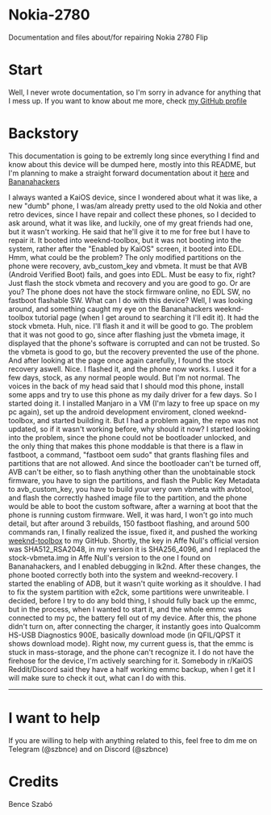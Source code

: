 # Nokia-2780
Documentation and files about/for repairing Nokia 2780 Flip

# Start
Well, I never wrote documentation, so I'm sorry in advance for anything that I mess up.
If you want to know about me more, check [my GitHub profile](https://github.com/szbnce)

# Backstory
This documentation is going to be extremly long since everything I find and know about this device will be
dumped here, mostly into this README, but I'm planning to make a straight forward documentation about it [here](https://github.com/szbnce/Nokia-2780/blob/main/STRAIGHTFORWARD.md) and [Bananahackers](https://bananahackers.net)

I always wanted a KaiOS device, since I wondered about what it was like, a new "dumb" phone, I was/am already pretty used to the old Nokia and other retro devices, since I have repair and collect these phones, so I decided to ask around, what it was like, and luckily, one of my great friends had one, but it wasn't working. He said that he'll give it to me for free but I have to repair it. It booted into weeknd-toolbox,  but it was not booting into the system, rather after the "Enabled by KaiOS" screen, it booted into EDL. Hmm, what could be the problem? The only modified partitions on the phone were recovery, avb_custom_key and vbmeta. It must be that AVB (Android Verified Boot) fails, and goes into EDL. Must be easy to fix, right? Just flash the stock vbmeta and recovery and you are good to go. Or are you? The phone does not have the stock firmware online, no EDL SW, no fastboot flashable SW. What can I do with this device? Well, I was looking around, and something caught my eye on the Bananahackers weeknd-toolbox tutorial page (when I get around to searching it I'll edit it). It had the stock vbmeta. Huh, nice. I'll flash it and it will be good to go. The problem that it was not good to go, since after flashing just the vbmeta image, it displayed that the phone's software is corrupted and can not be trusted. So the vbmeta is good to go, but the recovery prevented the use of the phone. And after looking at the page once again carefully, I found the stock recovery aswell. Nice. I flashed it, and the phone now works. I used it for a few days, stock, as any normal people would. But I'm not normal. The voices in the back of my head said that I should mod this phone, install some apps and try to use this phone as my daily driver for a few days. So I started doing it. I installed Manjaro in a VM (I'm lazy to free up space on my pc again), set up the android development enviroment, cloned weeknd-toolbox, and started building it. But I had a problem again, the repo was not updated, so if it wasn't working before, why should it now? I started looking into the problem, since the phone could not be bootloader unlocked, and the only thing that makes this phone moddable is that there is a flaw in fastboot, a command, "fastboot oem sudo" that grants flashing files and partitions that are not allowed. And since the bootloader can't be turned off, AVB can't be either, so to flash anything other than the unobtainable stock firmware, you have to sign the partitions, and flash the Public Key Metadata to avb_custom_key, you have to build your very own vbmeta with avbtool, and flash the correctly hashed image file to the partition, and the phone would be able to boot the custom software, after a warning at boot that the phone is running custom firmware. Well, it was hard, I won't go into much detail, but after around 3 rebuilds, 150 fastboot flashing, and around 500 commands ran, I finally realized the issue, fixed it, and pushed the working [weeknd-toolbox](https://github.com/szbnce/weeknd-toolbox) to my GitHub. Shortly, the key in Affe Null's official version was SHA512_RSA2048, in my version it is SHA256_4096, and I replaced the stock-vbmeta.img in Affe Null's version to the one I found on Bananahackers, and I enabled debugging in lk2nd. After these changes, the phone booted correctly both into the system and weeknd-recovery. I started the enabling of ADB, but it wasn't quite working as it shouldve. I had to fix the system partition with e2ck, some partitions were unwriteable. I decided, before I try to do any bold thing, I should fully back up the emmc, but in the process, when I wanted to start it, and the whole emmc was connected to my pc, the battery fell out of my device. After this, the phone didn't turn on, after connecting the charger, it instantly goes into Qualcomm HS-USB Diagnostics 900E, basically download mode (in QFIL/QPST it shows download mode). Right now, my current guess is, that the emmc is stuck in mass-storage, and the phone can't recognize it. I do not have the firehose for the device, I'm actively searching for it. Somebody in r/KaiOS Reddit/Discord said they have a half working emmc backup, when I get it I will make sure to check it out, what can I do with this.

---

# I want to help
If you are willing to help with anything related to this, feel free to dm me on Telegram (@szbnce) and on Discord (@szbnce)

# Credits
Bence Szabó
